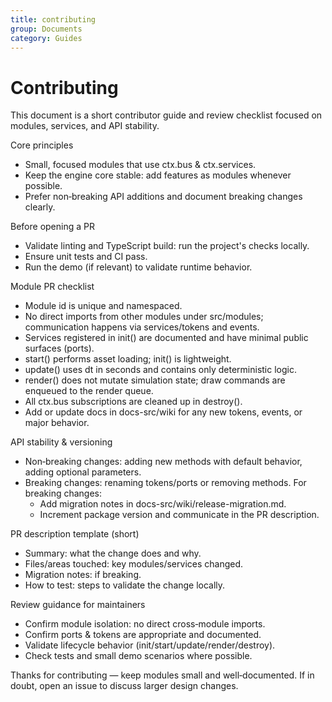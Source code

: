 ```yaml
---
title: contributing
group: Documents
category: Guides
---
```


# Contributing

This document is a short contributor guide and review checklist focused on modules, services, and API stability.

Core principles

- Small, focused modules that use ctx.bus & ctx.services.
- Keep the engine core stable: add features as modules whenever possible.
- Prefer non‑breaking API additions and document breaking changes clearly.

Before opening a PR

- Validate linting and TypeScript build: run the project's checks locally.
- Ensure unit tests and CI pass.
- Run the demo (if relevant) to validate runtime behavior.

Module PR checklist

- Module id is unique and namespaced.
- No direct imports from other modules under src/modules; communication happens via services/tokens and events.
- Services registered in init() are documented and have minimal public surfaces (ports).
- start() performs asset loading; init() is lightweight.
- update() uses dt in seconds and contains only deterministic logic.
- render() does not mutate simulation state; draw commands are enqueued to the render queue.
- All ctx.bus subscriptions are cleaned up in destroy().
- Add or update docs in docs-src/wiki for any new tokens, events, or major behavior.

API stability & versioning

- Non‑breaking changes: adding new methods with default behavior, adding optional parameters.
- Breaking changes: renaming tokens/ports or removing methods. For breaking changes:
  - Add migration notes in docs-src/wiki/release-migration.md.
  - Increment package version and communicate in the PR description.

PR description template (short)

- Summary: what the change does and why.
- Files/areas touched: key modules/services changed.
- Migration notes: if breaking.
- How to test: steps to validate the change locally.

Review guidance for maintainers

- Confirm module isolation: no direct cross‑module imports.
- Confirm ports & tokens are appropriate and documented.
- Validate lifecycle behavior (init/start/update/render/destroy).
- Check tests and small demo scenarios where possible.

Thanks for contributing — keep modules small and well‑documented. If in doubt, open an issue to discuss larger design changes.